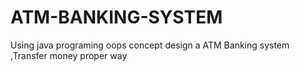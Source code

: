 # ATM-BANKING-SYSTEM
Using java programing oops concept design a ATM Banking system ,Transfer money proper way
